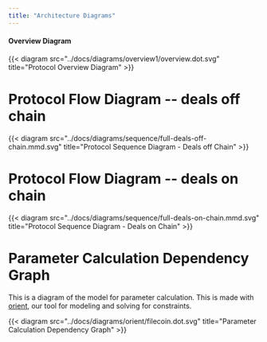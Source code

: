 ```yaml
---
title: "Architecture Diagrams"
---
```


#### Overview Diagram

{{< diagram src="../docs/diagrams/overview1/overview.dot.svg" title="Protocol Overview Diagram" >}}


# Protocol Flow Diagram -- deals off chain

{{< diagram src="../docs/diagrams/sequence/full-deals-off-chain.mmd.svg" title="Protocol Sequence Diagram - Deals off Chain" >}}

# Protocol Flow Diagram -- deals on chain

{{< diagram src="../docs/diagrams/sequence/full-deals-on-chain.mmd.svg" title="Protocol Sequence Diagram - Deals on Chain" >}}

# Parameter Calculation Dependency Graph

This is a diagram of the model for parameter calculation. This is made with [orient](https://github.com/filecoin-project/orient), our tool for modeling and solving for constraints.

{{< diagram src="../docs/diagrams/orient/filecoin.dot.svg" title="Parameter Calculation Dependency Graph" >}}

